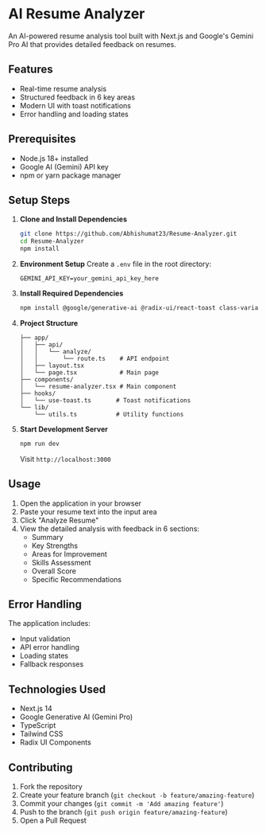 # AI Resume Analyzer

An AI-powered resume analysis tool built with Next.js and Google's Gemini Pro AI that provides detailed feedback on resumes.

## Features

- Real-time resume analysis
- Structured feedback in 6 key areas
- Modern UI with toast notifications
- Error handling and loading states

## Prerequisites

- Node.js 18+ installed
- Google AI (Gemini) API key
- npm or yarn package manager

## Setup Steps

1. **Clone and Install Dependencies**
   ```bash
   git clone https://github.com/Abhishumat23/Resume-Analyzer.git
   cd Resume-Analyzer
   npm install
   ```

2. **Environment Setup**
   Create a `.env` file in the root directory:
   ```
   GEMINI_API_KEY=your_gemini_api_key_here
   ```

3. **Install Required Dependencies**
   ```bash
   npm install @google/generative-ai @radix-ui/react-toast class-variance-authority clsx tailwind-merge lucide-react
   ```

4. **Project Structure**
   ```
   ├── app/
   │   ├── api/
   │   │   └── analyze/
   │   │       └── route.ts    # API endpoint
   │   ├── layout.tsx
   │   └── page.tsx            # Main page
   ├── components/
   │   └── resume-analyzer.tsx # Main component
   ├── hooks/
   │   └── use-toast.ts       # Toast notifications
   └── lib/
       └── utils.ts           # Utility functions
   ```

5. **Start Development Server**
   ```bash
   npm run dev
   ```
   Visit `http://localhost:3000`

## Usage

1. Open the application in your browser
2. Paste your resume text into the input area
3. Click "Analyze Resume"
4. View the detailed analysis with feedback in 6 sections:
   - Summary
   - Key Strengths
   - Areas for Improvement
   - Skills Assessment
   - Overall Score
   - Specific Recommendations

## Error Handling

The application includes:
- Input validation
- API error handling
- Loading states
- Fallback responses

## Technologies Used

- Next.js 14
- Google Generative AI (Gemini Pro)
- TypeScript
- Tailwind CSS
- Radix UI Components

## Contributing

1. Fork the repository
2. Create your feature branch (`git checkout -b feature/amazing-feature`)
3. Commit your changes (`git commit -m 'Add amazing feature'`)
4. Push to the branch (`git push origin feature/amazing-feature`)
5. Open a Pull Request